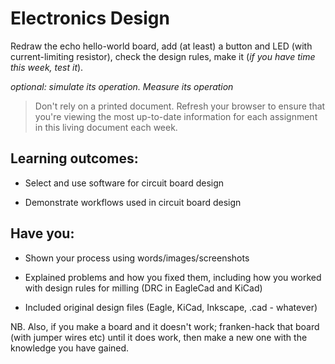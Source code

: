 # Electronics Design
Redraw the echo hello-world board, add (at least) a button and LED (with current-limiting resistor), check the design rules, make it (_if you have time this week, test it_). 

_optional: simulate its operation. Measure its operation_

> Don't rely on a printed document. Refresh your browser to ensure that you're viewing the most up-to-date information for each assignment in this living document each week.

## Learning outcomes:
* Select and use software for circuit board design

* Demonstrate workflows used in circuit board design

## Have you:
* Shown your process using words/images/screenshots  

* Explained problems and how you fixed them, including how you worked with design rules for milling (DRC in EagleCad and KiCad)

* Included original design files (Eagle, KiCad, Inkscape, .cad - whatever)


NB.  Also, if you make a board and it doesn't work; franken-hack that board (with jumper wires etc) until it does work, then make a new one with the knowledge you have gained.
